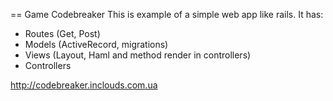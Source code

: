 == Game Codebreaker
This is example of a simple web app like rails.
It has:
  - Routes (Get, Post)
  - Models (ActiveRecord, migrations)
  - Views (Layout, Haml and method render in controllers)
  - Controllers

http://codebreaker.inclouds.com.ua
